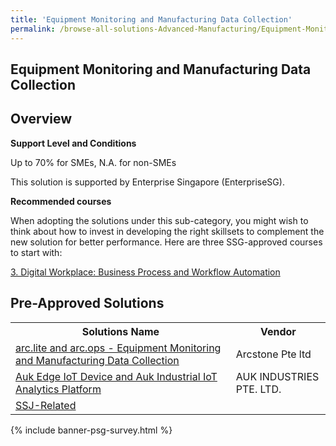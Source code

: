 ```yaml
---
title: 'Equipment Monitoring and Manufacturing Data Collection'
permalink: /browse-all-solutions-Advanced-Manufacturing/Equipment-Monitoring-and-Manufacturing-Data-Collection
---
```


## Equipment Monitoring and Manufacturing Data Collection
## Overview

**Support Level and Conditions**

Up to 70% for SMEs, N.A. for non-SMEs

This solution is supported by Enterprise Singapore (EnterpriseSG).

**Recommended courses**

When adopting the solutions under this sub-category, you might wish to think about how to invest in developing the right skillsets to complement the new solution for better performance. Here are three SSG-approved courses to start with:

<a href='https://sfec.enterprisejobskills.gov.sg/Course_Internet/CourseDetail.aspx?CoursesReferenceNumber=TGS-2022014140'  target='_blank' rel='noopener'>3. Digital Workplace: Business Process and Workflow Automation</a><br>

## Pre-Approved Solutions

<table>
<tr>
<th style='width: auto;'><b>Solutions Name</b></th>
<th style='width: 30%;'><b>Vendor</b></th>
</tr>
<tr>
<td><a href='/productivity-solutions-grant/solutionrepo/solution1910' target='_blank'>arc.lite and arc.ops - Equipment Monitoring and Manufacturing Data Collection</a><br></td>
<td>Arcstone Pte ltd</td>
</tr>
<tr>
<td><a href='/productivity-solutions-grant/solutionrepo/solution1926' target='_blank'>Auk Edge IoT Device and Auk Industrial IoT Analytics Platform</a><br></td>
<td>AUK INDUSTRIES PTE. LTD.</td>
</tr>
<tr>
<td><a href='/productivity-solutions-grant/solutionrepo/solution3897' target='_blank'>SSJ-Related</a><br></td>
<td></td>
</tr>
</table>

{% include banner-psg-survey.html %}
